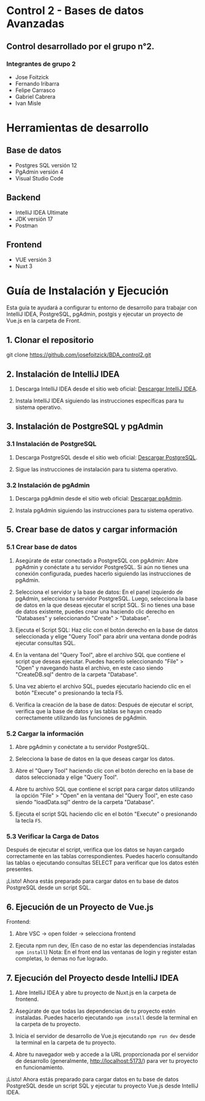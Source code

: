 # Control 2 - Bases de datos Avanzadas
## Control desarrollado por el grupo n°2.
### Integrantes de grupo 2
* Jose Foitzick
* Fernando Iribarra
* Felipe Carrasco
* Gabriel Cabrera
* Ivan Misle

# Herramientas de desarrollo

## Base de datos
* Postgres SQL versión 12
* PgAdmin versión 4
* Visual Studio Code
  
## Backend
* IntelliJ IDEA Ultimate
* JDK versión 17
* Postman

## Frontend
* VUE versión 3
* Nuxt 3

# Guía de Instalación y Ejecución
Esta guía te ayudará a configurar tu entorno de desarrollo para trabajar con IntelliJ IDEA, PostgreSQL, pgAdmin, postgis y ejecutar un proyecto de Vue.js en la carpeta de Front.

## 1. Clonar el repositorio

git clone https://github.com/josefoitzick/BDA_control2.git

## 2. Instalación de IntelliJ IDEA

1. Descarga IntelliJ IDEA desde el sitio web oficial: [Descargar IntelliJ IDEA](https://www.jetbrains.com/idea/download/).

2. Instala IntelliJ IDEA siguiendo las instrucciones específicas para tu sistema operativo.

## 3. Instalación de PostgreSQL y pgAdmin

### 3.1 Instalación de PostgreSQL

1. Descarga PostgreSQL desde el sitio web oficial: [Descargar PostgreSQL](https://www.postgresql.org/download/).

2. Sigue las instrucciones de instalación para tu sistema operativo.

### 3.2 Instalación de pgAdmin

1. Descarga pgAdmin desde el sitio web oficial: [Descargar pgAdmin](https://www.pgadmin.org/download/).

2. Instala pgAdmin siguiendo las instrucciones para tu sistema operativo.

## 5. Crear base de datos y cargar información

### 5.1 Crear base de datos

1. Asegúrate de estar conectado a PostgreSQL con pgAdmin:
   Abre pgAdmin y conéctate a tu servidor PostgreSQL.
   Si aún no tienes una conexión configurada, puedes hacerlo siguiendo las instrucciones de pgAdmin.

2. Selecciona el servidor y la base de datos:
   En el panel izquierdo de pgAdmin, selecciona tu servidor PostgreSQL.
   Luego, selecciona la base de datos en la que deseas ejecutar el script SQL. Si no tienes una base de datos existente, puedes crear una haciendo clic derecho en "Databases" y seleccionando "Create" > "Database".

3. Ejecuta el Script SQL:
   Haz clic con el botón derecho en la base de datos seleccionada y elige "Query Tool" para abrir una ventana donde podrás ejecutar consultas SQL.

4. En la ventana del "Query Tool", abre el archivo SQL que contiene el script que deseas ejecutar. Puedes hacerlo seleccionando "File" > "Open" y navegando hasta el archivo, en este caso siendo "CreateDB.sql" dentro de la carpeta "Database".

5. Una vez abierto el archivo SQL, puedes ejecutarlo haciendo clic en el botón "Execute" o presionando la tecla F5.

6. Verifica la creación de la base de datos:
   Después de ejecutar el script, verifica que la base de datos y las tablas se hayan creado correctamente utilizando las funciones de pgAdmin.

### 5.2 Cargar la información

1. Abre pgAdmin y conéctate a tu servidor PostgreSQL.

2. Selecciona la base de datos en la que deseas cargar los datos.

3. Abre el "Query Tool" haciendo clic con el botón derecho en la base de datos seleccionada y elige "Query Tool".

4. Abre tu archivo SQL que contiene el script para cargar datos utilizando la opción "File" > "Open" en la ventana del "Query Tool", en este caso siendo "loadData.sql" dentro de la carpeta "Database".

5. Ejecuta el script SQL haciendo clic en el botón "Execute" o presionando la tecla `F5`.

### 5.3 Verificar la Carga de Datos

Después de ejecutar el script, verifica que los datos se hayan cargado correctamente en las tablas correspondientes. Puedes hacerlo consultando las tablas o ejecutando consultas SELECT para verificar que los datos estén presentes.

¡Listo! Ahora estás preparado para cargar datos en tu base de datos PostgreSQL desde un script SQL.


## 6. Ejecución de un Proyecto de Vue.js

Frontend:

1. Abre VSC -> open folder -> selecciona frontend
  
2. Ejecuta npm run dev, (En caso de no estar las dependencias instaladas `npm install`)
   Nota: En el front end las ventanas de login y register estan completas, lo demas no fue logrado.
   
## 7. Ejecución del Proyecto desde IntelliJ IDEA

1. Abre IntelliJ IDEA y abre tu proyecto de Nuxt.js en la carpeta de frontend.

2. Asegúrate de que todas las dependencias de tu proyecto estén instaladas. Puedes hacerlo ejecutando `npm install` desde la terminal en la carpeta de tu proyecto.

3. Inicia el servidor de desarrollo de Vue.js ejecutando `npm run dev` desde la terminal en la carpeta de tu proyecto.

4. Abre tu navegador web y accede a la URL proporcionada por el servidor de desarrollo (generalmente, [http://localhost:5173/](http://localhost:5173/)) para ver tu proyecto en funcionamiento.

¡Listo! Ahora estás preparado para cargar datos en tu base de datos PostgreSQL desde un script SQL y ejecutar tu proyecto Vue.js desde IntelliJ IDEA.
